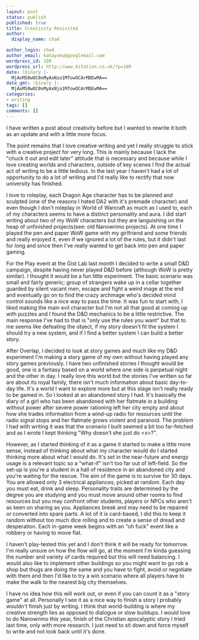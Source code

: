 ```yaml
---
layout: post
status: publish
published: true
title: Creativity Revisited
author:
  display_name: chad

author_login: chad
author_email: katayoku@googlemail.com
wordpress_id: 109
wordpress_url: http://www.kitation.co.uk/?p=109
date: !binary |-
  MjAxMS0wOC0xMyAxNzo1MTowOCArMDEwMA==
date_gmt: !binary |-
  MjAxMS0wOC0xMyAxNjo1MTowOCArMDEwMA==
categories:
- writing
tags: []
comments: []
---
```

<p>I have written a post about creativity before but I wanted to rewrite it both as an update and with a little more focus.</p>
<p>The point remains that I love creative writing and yet I really struggle to stick with a creative project for very long. This is mainly because I lack the "chuck it out and edit later" attitude that is necessary and because while I love creating worlds and characters, outside of key scenes I find the actual act of writing to be a little tedious. In the last year I haven't had a lot of opportunity to do a lot of writing and I'd really like to rectify that now university has finished.</p>
<p>I love to roleplay, each Dragon Age character has to be planned and sculpted (one of the reasons I hated DA2 with it's premade character) and even though I don't roleplay in World of Warcraft as much as I used to, each of my characters seems to have a distinct personality and aura. I did start writing about two of my WoW characters but they are languishing on the heap of unfinished projects(see: old Nanowrimo projects). At one time I played the pen and paper WoW game with my girlfriend and some friends and really enjoyed it, even if we ignored a lot of the rules, but it didn't last for long and since then I've really wanted to get back into pen and paper gaming.</p>
<p>For the Play event at the Gist Lab last month I decided to write a small D&amp;D campaign, despite having never played D&amp;D before (although WoW is pretty similar). I thought it would be a fun little experiment. The basic scenario was small and fairly generic; group of strangers wake up in a cellar together guarded by silent vacant men, escape and fight a weird mage at the end and eventually go on to find the crazy archmage who's decided mind control sounds like a nice way to pass the time. It was fun to start with, I liked making the main evil character but I'm not all that good at coming up with puzzles and I found the D&amp;D mechanics to be a little restrictive. The main response I've had to that is "only use the rules you want" but that to me seems like defeating the object, if my story doesn't fit the system I should try a new system, and if I find a better system I can build a better story.</p>
<p>After Overlap, I decided to look at story games and much like my D&amp;D experiment I'm making a story game of my own without having played any story games previously. I have two unfinished stories I thought would be good, one is a fantasy based on a world where one side is perpetual night and the other in day. I really love this world but the stories I've written so far are about its royal family, there isn't much information about basic day-to-day life. It's a world I want to explore more but at this stage isn't really ready to be gamed in. So I looked at an abandoned story I had. It's basically the diary of a girl who has been abandoned with her flatmate in a building without power after severe power rationing left her city empty and about how she trades information from a wind-up radio for resources until the radio signal stops and her flatmate grows violent and paranoid. The problem I had with writing it was that the scenario I built seemed a bit too far-fetched and as I wrote I kept thinking "Why doesn't she just do &lt;x&gt;?".</p>
<p>However, as I started thinking of it as a game it started to make a little more sense, instead of thinking about what my character would do I started thinking more about what I would do. It's set in the near-future and energy usage is a relevant topic so a "what-if" isn't too far out of left-field. So the set-up is you're a student in a hall of residence in an abandoned city and you're waiting for the rescue. The aim of the game is to survive for 30 days. You are allowed only 3 electrical appliances, picked at random. Each day you must eat, drink and sleep. Personality traits are determined by the degree you are studying and you must move around other rooms to find resources but you may confront other students, players or NPCs who aren't as keen on sharing as you. Appliances break and may need to be repaired or converted into spare parts. A lot of it is card-based, I did this to keep it random without too much dice rolling and to create a sense of dread and desperation. Each in-game week begins with an "oh fuck" event like a robbery or having to move flat.</p>
<p>I haven't play-tested this yet and I don't think it will be ready for tomorrow. I'm really unsure on how the flow will go, at the moment I'm kinda guessing the number and variety of cards required but this will need balancing. I would also like to implement other buildings so you might want to go rob a shop but thugs are doing the same and you have to fight, avoid or negotiate with them and then I'd like to try a win scenario where all players have to make the walk to the nearest big city themselves.</p>
<p>I have no idea how this will work out, or even if you can count it as a "story game" at all. Personally I see it as a nice way to finish a story I probably wouldn't finish just by writing. I think that world-building is where my creative strength lies as opposed to dialogue or slow buildups. I would love to do Nanowrimo this year, finish of the Christian apocalyptic story I tried last time, only with more research. I just need to sit down and force myself to write and not look back until it's done.</p>
<p>&nbsp;</p>
<p>&nbsp;</p>
